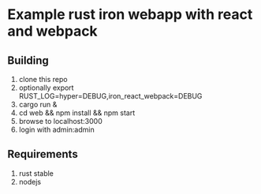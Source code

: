 # Example rust iron webapp with react and webpack

## Building

 1. clone this repo
 2. optionally export RUST_LOG=hyper=DEBUG,iron_react_webpack=DEBUG
 2. cargo run &
 3. cd web && npm install && npm start
 4. browse to localhost:3000
 5. login with admin:admin

## Requirements

 1. rust stable
 2. nodejs


